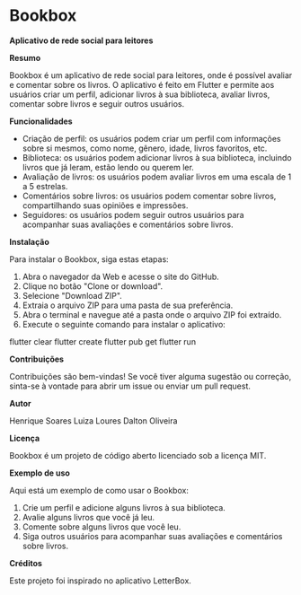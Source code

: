 # Bookbox

**Aplicativo de rede social para leitores**

**Resumo**

Bookbox é um aplicativo de rede social para leitores, onde é possível avaliar e comentar sobre os livros. O aplicativo é feito em Flutter e permite aos usuários criar um perfil, adicionar livros à sua biblioteca, avaliar livros, comentar sobre livros e seguir outros usuários.

**Funcionalidades**

* Criação de perfil: os usuários podem criar um perfil com informações sobre si mesmos, como nome, gênero, idade, livros favoritos, etc.
* Biblioteca: os usuários podem adicionar livros à sua biblioteca, incluindo livros que já leram, estão lendo ou querem ler.
* Avaliação de livros: os usuários podem avaliar livros em uma escala de 1 a 5 estrelas.
* Comentários sobre livros: os usuários podem comentar sobre livros, compartilhando suas opiniões e impressões.
* Seguidores: os usuários podem seguir outros usuários para acompanhar suas avaliações e comentários sobre livros.

**Instalação**

Para instalar o Bookbox, siga estas etapas:

1. Abra o navegador da Web e acesse o site do GitHub.
2. Clique no botão "Clone or download".
3. Selecione "Download ZIP".
4. Extraia o arquivo ZIP para uma pasta de sua preferência.
5. Abra o terminal e navegue até a pasta onde o arquivo ZIP foi extraído.
6. Execute o seguinte comando para instalar o aplicativo:

flutter clear
flutter create
flutter pub get
flutter run


**Contribuições**

Contribuições são bem-vindas! Se você tiver alguma sugestão ou correção, sinta-se à vontade para abrir um issue ou enviar um pull request.

**Autor**

Henrique Soares
Luiza Loures
Dalton Oliveira

**Licença**

Bookbox é um projeto de código aberto licenciado sob a licença MIT.

**Exemplo de uso**

Aqui está um exemplo de como usar o Bookbox:

1. Crie um perfil e adicione alguns livros à sua biblioteca.
2. Avalie alguns livros que você já leu.
3. Comente sobre alguns livros que você leu.
4. Siga outros usuários para acompanhar suas avaliações e comentários sobre livros.

**Créditos**

Este projeto foi inspirado no aplicativo LetterBox.
